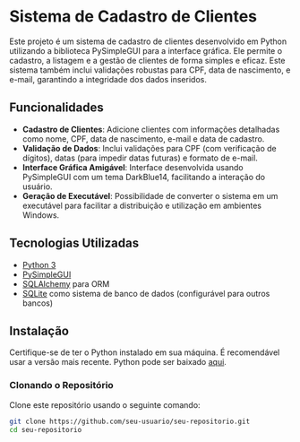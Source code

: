# Sistema de Cadastro de Clientes

Este projeto é um sistema de cadastro de clientes desenvolvido em Python utilizando a biblioteca PySimpleGUI para a interface gráfica. Ele permite o cadastro, a listagem e a gestão de clientes de forma simples e eficaz. Este sistema também inclui validações robustas para CPF, data de nascimento, e e-mail, garantindo a integridade dos dados inseridos.

## Funcionalidades

- **Cadastro de Clientes**: Adicione clientes com informações detalhadas como nome, CPF, data de nascimento, e-mail e data de cadastro.
- **Validação de Dados**: Inclui validações para CPF (com verificação de dígitos), datas (para impedir datas futuras) e formato de e-mail.
- **Interface Gráfica Amigável**: Interface desenvolvida usando PySimpleGUI com um tema DarkBlue14, facilitando a interação do usuário.
- **Geração de Executável**: Possibilidade de converter o sistema em um executável para facilitar a distribuição e utilização em ambientes Windows.

## Tecnologias Utilizadas

- [Python 3](https://www.python.org/)
- [PySimpleGUI](https://pysimplegui.readthedocs.io/en/latest/)
- [SQLAlchemy](https://www.sqlalchemy.org/) para ORM
- [SQLite](https://www.sqlite.org/index.html) como sistema de banco de dados (configurável para outros bancos)

## Instalação

Certifique-se de ter o Python instalado em sua máquina. É recomendável usar a versão mais recente. Python pode ser baixado [aqui](https://www.python.org/downloads/).

### Clonando o Repositório

Clone este repositório usando o seguinte comando:

```bash
git clone https://github.com/seu-usuario/seu-repositorio.git
cd seu-repositorio
